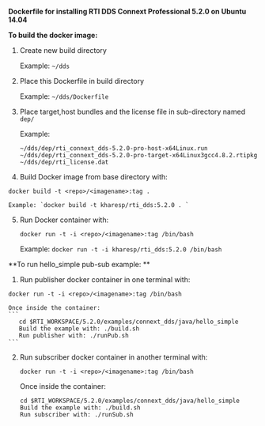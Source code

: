 **Dockerfile for installing RTI DDS Connext Professional 5.2.0 on Ubuntu 14.04**
 
**To build the docker image:**
 1. Create new build directory
 
    Example: `~/dds`
 2. Place this Dockerfile in build directory
 
    Example: `~/dds/Dockerfile`
 3. Place target,host bundles and the license file in sub-directory named `dep/`
 
    Example:
    ```
    ~/dds/dep/rti_connext_dds-5.2.0-pro-host-x64Linux.run
    ~/dds/dep/rti_connext_dds-5.2.0-pro-target-x64Linux3gcc4.8.2.rtipkg
    ~/dds/dep/rti_license.dat
    ```
 4. Build Docker image from base directory with:
 
   `docker build -t <repo>/<imagename>:tag .`

    Example: `docker build -t kharesp/rti_dds:5.2.0 . `
 5. Run Docker container with:
 
    `docker run -t -i <repo>/<imagename>:tag /bin/bash`

     
     
     Example: `docker run -t -i kharesp/rti_dds:5.2.0 /bin/bash`
 

**To run hello\_simple pub-sub example: **
 1. Run publisher docker container in one terminal with:
 
   `docker run -t -i <repo>/<imagename>:tag /bin/bash`

    Once inside the container:
    ```
       cd $RTI_WORKSPACE/5.2.0/examples/connext_dds/java/hello_simple
       Build the example with: ./build.sh
       Run publisher with: ./runPub.sh
    ```

 2. Run subscriber docker container in another terminal with:
 
    `docker run -t -i <repo>/<imagename>:tag /bin/bash`

     Once inside the container:
       ```
       cd $RTI_WORKSPACE/5.2.0/examples/connext_dds/java/hello_simple
       Build the example with: ./build.sh
       Run subscriber with: ./runSub.sh
       ```
